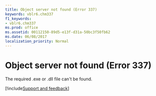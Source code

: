 ```yaml
---
title: Object server not found (Error 337)
keywords: vblr6.chm337
f1_keywords:
- vblr6.chm337
ms.prod: office
ms.assetid: 00112150-89d5-e13f-d31a-50bc3f50fb62
ms.date: 06/08/2017
localization_priority: Normal
---
```



# Object server not found (Error 337)

The required .exe or .dll file can't be found.

[!include[Support and feedback](~/includes/feedback-boilerplate.md)]